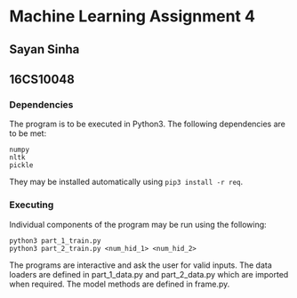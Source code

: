 # Machine Learning Assignment 4

## Sayan Sinha
## 16CS10048

### Dependencies

The program is to be executed in Python3. The following dependencies are to be met:  

```
numpy
nltk
pickle
```

They may be installed automatically using `pip3 install -r req`.  

### Executing

Individual components of the program may be run using the following:  

```
python3 part_1_train.py
python3 part_2_train.py <num_hid_1> <num_hid_2>
```

The programs are interactive and ask the user for valid inputs. The data loaders are defined in part_1_data.py and part_2_data.py which are imported when required. The model methods are defined in frame.py.
